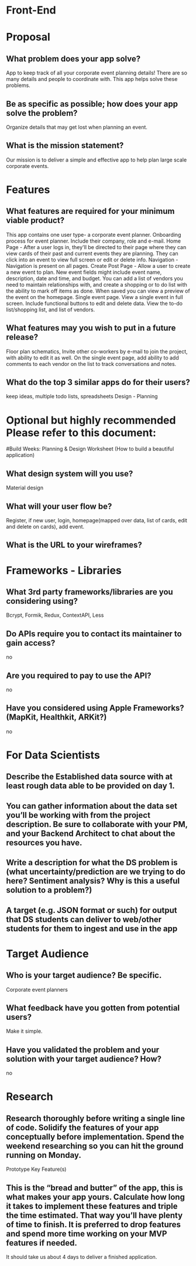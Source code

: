 # Front-End

# Proposal

## What problem does your app solve?
App to keep track of all your corporate event planning details! There are so many details and people to coordinate with. This app helps solve these problems.


## Be as specific as possible; how does your app solve the problem?
Organize details that may get lost when planning an event.


## What is the mission statement?
Our mission is to deliver a simple and effective app to help plan large scale corporate events.

# Features

## What features are required for your minimum viable product?
This app contains one user type- a corporate event planner.
Onboarding process for event planner. Include their company, role and e-mail.
Home Page - After a user logs in, they'll be directed to their page where they can view cards of their past and current events they are planning. They can click into an event to view full screen or edit or delete info.
Navigation - Navigation is present on all pages.
Create Post Page - Allow a user to create a new event to plan.  New event fields might include event name, description, date and time, and budget. You can add a list of vendors you need to maintain relationships with, and create a shopping or to do list with the ability to mark off items as done. When saved you can view a preview of the event on the homepage.
Single event page. View a single event in full screen. Include functional buttons to edit and delete data.  View the to-do list/shopping list, and list of vendors.


## What features may you wish to put in a future release?
Floor plan schematics, Invite other co-workers by e-mail to join the project, with ability to edit it as well. On the single event page, add ability to add comments to each vendor on the list to track conversations and notes.


## What do the top 3 similar apps do for their users?
keep ideas, multiple todo lists, spreadsheets
Design - Planning

# Optional but highly recommended Please refer to this document:
#Build Weeks: Planning & Design Worksheet (How to build a beautiful application)

## What design system will you use?
Material design


## What will your user flow be?
Register, if new user, login, homepage(mapped over data, list of cards, edit and delete on cards), add event. 


## What is the URL to your wireframes?



# Frameworks - Libraries

## What 3rd party frameworks/libraries are you considering using?
Bcrypt, Formik, Redux, ContextAPI, Less


## Do APIs require you to contact its maintainer to gain access?
no


## Are you required to pay to use the API?
no


## Have you considered using Apple Frameworks? (MapKit, Healthkit, ARKit?)
no

# For Data Scientists

## Describe the Established data source with at least rough data able to be provided on day 1.


## You can gather information about the data set you’ll be working with from the project description. Be sure to collaborate with your PM, and your Backend Architect to chat about the resources you have.


## Write a description for what the DS problem is (what uncertainty/prediction are we trying to do here? Sentiment analysis? Why is this a useful solution to a problem?)


## A target (e.g. JSON format or such) for output that DS students can deliver to web/other students for them to ingest and use in the app


# Target Audience

## Who is your target audience? Be specific.
Corporate event planners


## What feedback have you gotten from potential users?
Make it simple.


## Have you validated the problem and your solution with your target audience? How?
no


# Research

## Research thoroughly before writing a single line of code. Solidify the features of your app conceptually before implementation. Spend the weekend researching so you can hit the ground running on Monday.
Prototype Key Feature(s)

## This is the “bread and butter” of the app, this is what makes your app yours. Calculate how long it takes to implement these features and triple the time estimated. That way you’ll have plenty of time to finish. It is preferred to drop features and spend more time working on your MVP features if needed.
It should take us about 4 days to deliver a finished application.

